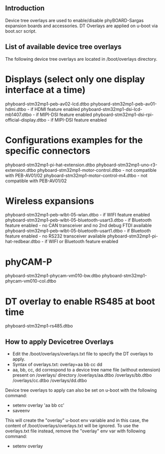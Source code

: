 Introduction
------------

Device tree overlays are used to enable/disable phyBOARD-Sargas expansion boards and accessories.
DT Overlays are applied on u-boot via boot.scr script.


List of available device tree overlays
--------------------------------------
The following device tree overlays are located in /boot/overlays directory.

# Displays (select only one display interface at a time)
phyboard-stm32mp1-peb-av02-lcd.dtbo
phyboard-stm32mp1-peb-av01-hdmi.dtbo - if HDMI feature enabled
phyboard-stm32mp1-dsi-lcd-mb1407.dtbo - if MIPI-DSI feature enabled
phyboard-stm32mp1-dsi-rpi-official-display.dtbo - if MIPI-DSI feature enabled

# Configurations examples for the specific connectors
phyboard-stm32mp1-pi-hat-extension.dtbo
phyboard-stm32mp1-uno-r3-extension.dtbo
phyboard-stm32mp1-motor-control.dtbo - not compatible with PEB-AV01/02
phyboard-stm32mp1-motor-control-m4.dtbo - not compatible with PEB-AV01/02

# Wireless expansions
phyboard-stm32mp1-peb-wlbt-05-wlan.dtbo - if WIFI feature enabled
phyboard-stm32mp1-peb-wlbt-05-bluetooth-usart3.dtbo - if Bluetooth feature enabled - no CAN transceiver and no 2nd debug FTDI available
phyboard-stm32mp1-peb-wlbt-05-bluetooth-usart1.dtbo - if Bluetooth feature enabled - no RS232 transceiver available
phyboard-stm32mp1-pi-hat-redbear.dtbo - if WIFI or Bluetooth feature enabled

# phyCAM-P
phyboard-stm32mp1-phycam-vm010-bw.dtbo
phyboard-stm32mp1-phycam-vm010-col.dtbo

# DT overlay to enable RS485 at boot time
phyboard-stm32mp1-rs485.dtbo


How to apply Devicetree Overlays
--------------------------------
- Edit the /boot/overlays/overlays.txt file to specify the DT overlays to apply.
- Syntax of overlays.txt:
overlay=aa bb cc dd
- aa, bb, cc, dd correspond to a device tree name file (without extension)
present on /overlays/ directory
/overlays/aa.dtbo
/overlays/bb.dtbo
/overlays/cc.dtbo
/overlays/dd.dtbo

Device tree overlays to apply can also be set on u-boot with the following command:
- setenv overlay 'aa bb cc'
- saveenv

This will create the "overlay" u-boot env variable and in this case,
the content of /boot/overlays/overlays.txt will be ignored.
To use the overlays.txt file instead, remove the "overlay" env var with following command:
- setenv overlay
